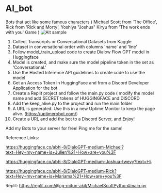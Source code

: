# AI_bot
Bots that act like some famous characters ( Michael Scott from 'The Office', Rick from 'Rick and Morty', Yoshiya "Joshua" Kiryu from 'The work ends with you' Game )
![Alt sample](https://photos.google.com/share/AF1QipPpv94ROAyj0qc7zKzuMQ_O-1cty-kmNilCkgWahXRurd8zFBmcOp_1vA5j4udkAw/photo/AF1QipNtw9TZolCiXKaDkUnI-BC1dPVysHZiAzVH1UOD?key=X0VGeTM2Q09lSTNHSTdDbkgzRTRvMnFlUm5XRkx3)
1) Collect Transcripts or Conversational Datasets from Kaggle
2) Dataset in conversational order with columns 'name' and 'line'
3) Follow model_train_upload code to create Dialow Flow GPT model in Huggingface
4) Model is created, and make sure the model pipeline token in the set as 'Conversational.'
5) Use the Hosted Inference API guidelines to create code to use the model
6) Get an Access Token in HuggingFace and from a Discord Developer Application for the bot
7) Create a Replit project and follow the main.py code ( modify the model name and add SECRET tokens of HUGGINGFACE and DISCORD
8) Add the keep_alive.py to the project and run the main folder
9) A URL is generated. Use this in a new Uptime Monitor to keep the page alive. (https://uptimerobot.com/)
11) Create a URL and add the bot to a Discord Server, and Enjoy!

Add my Bots to your server for free! Ping me for the same!

Reference Links: 

https://huggingface.co/abhi-8/DialoGPT-medium-Michael?text=Hey+my+name+is+Julien%21+How+are+you%3F

https://huggingface.co/abhi-8/DialoGPT-medium-Joshua-twevy?text=Hi.

https://huggingface.co/abhi-8/DialoGPT-medium-Rick?text=Hey+my+name+is+Mariama%21+How+are+you%3F


Replit:
https://replit.com/@cg-mitun-akil/MichaelScottPython#main.py

